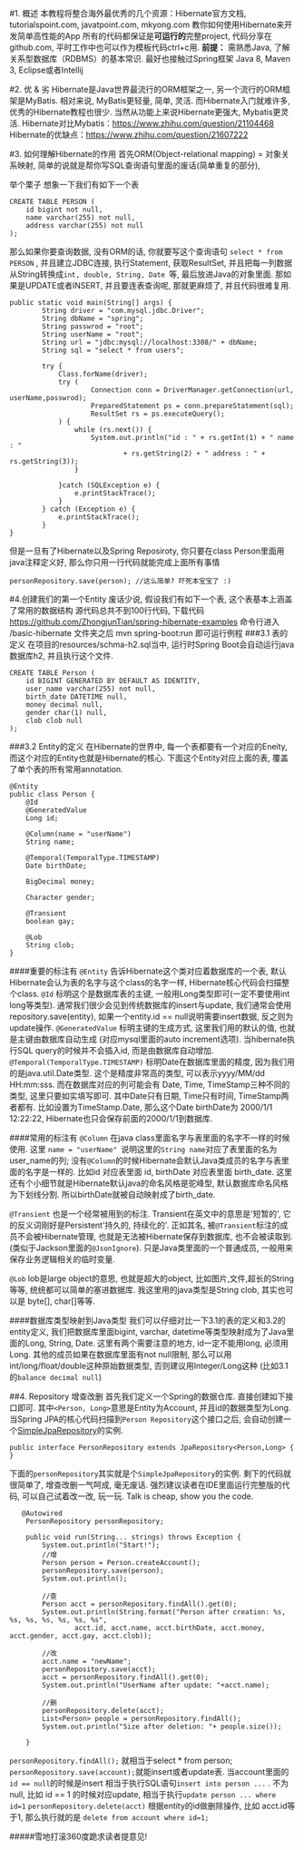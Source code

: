 #1. 概述
本教程将整合海外最优秀的几个资源：Hibernate官方文档, tutorialspoint.com,  javatpoint.com, mkyong.com
教你如何使用Hibernate来开发简单高性能的App
所有的代码都保证是**可运行的**完整project, 代码分享在github.com, 平时工作中也可以作为模板代码ctrl+c用.
**前提：**
需熟悉Java, 了解关系型数据库（RDBMS）的基本常识. 最好也接触过Spring框架
Java 8, Maven 3, Eclipse或者Intellij

#2. 优 & 劣
Hibernate是Java世界最流行的ORM框架之一, 另一个流行的ORM框架是MyBatis.
相对来说, MyBatis更轻量, 简单, 灵活. 而Hibernate入门就难许多, 优秀的Hibernate教程也很少. 当然从功能上来说Hibernate更强大, Mybatis更灵活.
Hibernate对比Mybatis：https://www.zhihu.com/question/21104468
Hibernate的优缺点：https://www.zhihu.com/question/21607222

#3. 如何理解Hibernate的作用
首先ORM(Object-relational mapping) = 对象关系映射, 简单的说就是帮你写SQL查询语句里面的废话(简单重复的部分),

举个栗子
想象一下我们有如下一个表
```
CREATE TABLE PERSON (
	id bigint not null,
	name varchar(255) not null,
	address varchar(255) not null
);
```
那么如果你要查询数据, 没有ORM的话, 你就要写这个查询语句
`select * from PERSON` , 并且建立JDBC连接, 执行Statement, 获取ResultSet, 并且把每一列数据从String转换成`int, double, String, Date `等, 最后放进Java的对象里面.
那如果是UPDATE或者INSERT, 并且要连表查询呢, 那就更麻烦了, 并且代码很难复用.
```
public static void main(String[] args) {
        String driver = "com.mysql.jdbc.Driver";
        String dbName = "spring";
        String passwrod = "root";
        String userName = "root";
        String url = "jdbc:mysql://localhost:3308/" + dbName;
        String sql = "select * from users";

        try {
            Class.forName(driver);
            try (
                    Connection conn = DriverManager.getConnection(url, userName,passwrod);
                    PreparedStatement ps = conn.prepareStatement(sql);
                    ResultSet rs = ps.executeQuery();
            ) {
                while (rs.next()) {
                    System.out.println("id : " + rs.getInt(1) + " name : "
                            + rs.getString(2) + " address : " + rs.getString(3));
                }

            }catch (SQLException e) {
                e.printStackTrace();
            }
        } catch (Exception e) {
            e.printStackTrace();
        }
}
```
但是一旦有了Hibernate以及Spring Reposiroty, 你只要在class Person里面用java注释定义好, 那么你只用一行代码就能完成上面所有事情
```
personRepository.save(person); //这么简单? 吓死本宝宝了 :)
```
#4.创建我们的第一个Entity
废话少说, 假设我们有如下一个表, 这个表基本上涵盖了常用的数据结构
源代码总共不到100行代码, 下载代码 https://github.com/ZhongjunTian/spring-hibernate-examples
命令行进入 /basic-hibernate 文件夹之后 mvn spring-boot:run 即可运行例程
###3.1 表的定义
在项目的resources/schma-h2.sql当中, 运行时Spring Boot会自动运行java数据库h2, 并且执行这个文件.
```
CREATE TABLE Person (
	id BIGINT GENERATED BY DEFAULT AS IDENTITY,
	user_name varchar(255) not null,
	birth_date DATETIME null,
	money decimal null,
	gender char(1) null,
	clob clob null
);

```
###3.2 Entity的定义
在Hibernate的世界中, 每一个表都要有一个对应的Eneity, 而这个对应的Entity也就是Hibernate的核心.
下面这个Entity对应上面的表, 覆盖了单个表的所有常用annotation.
```
@Entity
public class Person {
    @Id
    @GeneratedValue
    Long id;

    @Column(name = "userName")
    String name;

    @Temporal(TemporalType.TIMESTAMP)
    Date birthDate;

    BigDecimal money;

    Character gender;

    @Transient
    boolean gay;

    @Lob
    String clob;
}
```
####重要的标注有
`@Entity` 告诉Hibernate这个类对应着数据库的一个表, 默认Hibernate会认为表的名字与这个class的名字一样, Hibernate核心代码会扫描整个class.
`@Id` 标明这个是数据库表的主键, 一般用Long类型即可(一定不要使用int long等类型). 通常我们很少会见到传统数据库的insert与update, 我们通常会使用repository.save(entity), 如果一个entity.id == null说明需要insert数据, 反之则为update操作.
`@GeneratedValue` 标明主键的生成方式, 这里我们用的默认的值, 也就是主键由数据库自动生成 (对应mysql里面的auto increment选项). 当hibernate执行SQL query的时候并不会插入id, 而是由数据库自动增加.
`@Temporal(TemporalType.TIMESTAMP)` 标明Date在数据库里面的精度, 因为我们用的是java.util.Date类型. 这个是精度非常高的类型, 可以表示yyyy/MM/dd HH:mm:sss. 而在数据库对应的列可能会有 Date, Time, TimeStamp三种不同的类型, 这里只要如实填写即可. 其中Date只有日期, Time只有时间, TimeStamp两者都有. 比如设置为TimeStamp.Date, 那么这个Date birthDate为 2000/1/1 12:22:22, Hibernate也只会保存前面的2000/1/1到数据库.

####常用的标注有
`@Column` 在java class里面名字与表里面的名字不一样的时候使用. 这里 `name = "userName" `说明这里的`String name`对应了表里面的名为user_name的列;
没有`@Column`的时候Hibernate会默认Java类成员的名字与表里面的名字是一样的. 比如id 对应表里面 id, birthDate 对应表里面 birth_date. 这里还有个小细节就是Hibernate默认java的命名风格是驼峰型, 默认数据库命名风格为下划线分割. 所以birthDate就被自动映射成了birth_date.

`@Transient` 也是一个经常被用到的标注. Transient在英文中的意思是'短暂的', 它的反义词刚好是Persistent'持久的, 持续化的'.  正如其名, 被`@Transient`标注的成员不会被Hibernate管理, 也就是无法被Hibernate保存到数据库, 也不会被读取到. (类似于Jackson里面的`@JsonIgnore`). 只是Java类里面的一个普通成员, 一般用来保存业务逻辑相关的临时变量.

`@Lob` lob是large object的意思, 也就是超大的object, 比如图片,文件,超长的String等等, 统统都可以简单的塞进数据库. 我这里用的java类型是String clob, 其实也可以是 byte[], char[]等等.

####数据库类型映射到Java类型
我们可以仔细对比一下3.1的表的定义和3.2的entity定义, 我们把数据库里面bigint, varchar, datetime等类型映射成为了Java里面的Long, String, Date.
这里有两个需要注意的地方, id一定不能用long, 必须用Long.
其他的成员如果在数据库里面有not null限制, 那么可以用 int/long/float/double这种原始数据类型, 否则建议用Integer/Long这种 (比如3.1的`balance decimal null`)

##4. Repository 增查改删
首先我们定义一个Spring的数据仓库. 直接创建如下接口即可. 其中`<Person, Long>`意思是Entity为Account, 并且id的数据类型为Long. 当Spring JPA的核心代码扫描到`Person Repository`这个接口之后, 会自动创建一个[SimpleJpaRepository](https://github.com/spring-projects/spring-data-jpa/blob/master/src/main/java/org/springframework/data/jpa/repository/support/SimpleJpaRepository.java)的实例.
```
public interface PersonRepository extends JpaRepository<Person,Long> {
}
```
下面的`personRepository`其实就是个`SimpleJpaRepository`的实例.
剩下的代码就很简单了, 增查改删一气呵成, 毫无废话. 强烈建议读者在IDE里面运行完整版的代码, 可以自己试着改一改, 玩一玩.
Talk is cheap, show you the code.
```
   @Autowired
    PersonRepository personRepository;

    public void run(String... strings) throws Exception {
        System.out.println("Start!");
        //增
        Person person = Person.createAccount();
        personRepository.save(person);
        System.out.println();

        //查
        Person acct = personRepository.findAll().get(0);
        System.out.println(String.format("Person after creation: %s, %s, %s, %s, %s, %s, %s",
                acct.id, acct.name, acct.birthDate, acct.money, acct.gender, acct.gay, acct.clob));

        //改
        acct.name = "newName";
        personRepository.save(acct);
        acct = personRepository.findAll().get(0);
        System.out.println("UserName after update: "+acct.name);

        //删
        personRepository.delete(acct);
        List<Person> people = personRepository.findAll();
        System.out.println("Size after deletion: "+ people.size());

    }
```

`personRepository.findAll();` 就相当于select * from person;
`personRepository.save(account);`就能insert或者update表. 当account里面的`id == null`的时候是insert 相当于执行SQL语句`insert into person ...` . 不为null, 比如 id == 1 的时候对应update, 相当于执行`update person ... where id=1`
`personRepository.delete(acct)` 根据entity的id做删除操作, 比如 acct.id等于1, 那么执行就的是 `delete from account where id=1;`

#####雪地打滚360度跪求读者提意见!